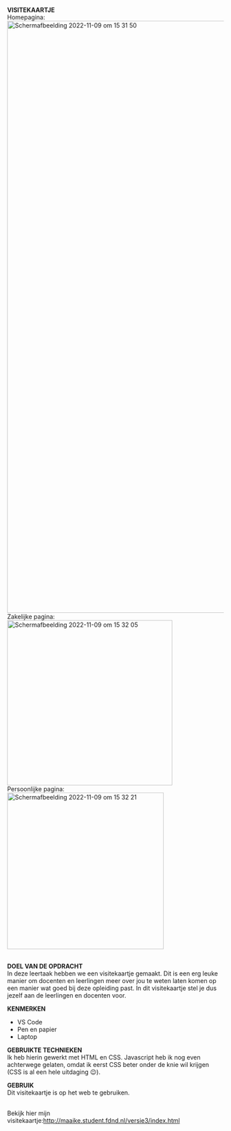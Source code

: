 <b>VISITEKAARTJE</b>
<br>Homepagina:
<br><img width="1377" alt="Schermafbeelding 2022-11-09 om 15 31 50" src="https://user-images.githubusercontent.com/112861144/200857491-4cf3a67c-5ca8-413b-98f3-62c4230795b2.png">
<br>Zakelijke pagina:
<br><img width="384" alt="Schermafbeelding 2022-11-09 om 15 32 05" src="https://user-images.githubusercontent.com/112861144/200857513-0f199db6-a6cf-4a28-bb77-ed4165e22a78.png">
<br>Persoonlijke pagina:
<br><img width="364" alt="Schermafbeelding 2022-11-09 om 15 32 21" src="https://user-images.githubusercontent.com/112861144/200857532-c4c5f00b-d221-4dd0-b573-7a054dca7ab7.png">

<br><b>DOEL VAN DE OPDRACHT</b>
<br>In deze leertaak hebben we een visitekaartje gemaakt.
Dit is een erg leuke manier om docenten en leerlingen meer over jou te weten laten komen op een manier wat goed bij deze opleiding past.
In dit visitekaartje stel je dus jezelf aan de leerlingen en docenten voor.

<b>KENMERKEN</b>
* VS Code
* Pen en papier
* Laptop

<b>GEBRUIKTE TECHNIEKEN</b>
<br>Ik heb hierin gewerkt met HTML en CSS. Javascript heb ik nog even achterwege gelaten, omdat ik eerst CSS beter onder de knie wil krijgen (CSS is al een hele uitdaging :wink:).

<b>GEBRUIK</b>
<br>Dit visitekaartje is op het web te gebruiken.

<br>Bekijk hier mijn visitekaartje:http://maaike.student.fdnd.nl/versie3/index.html
